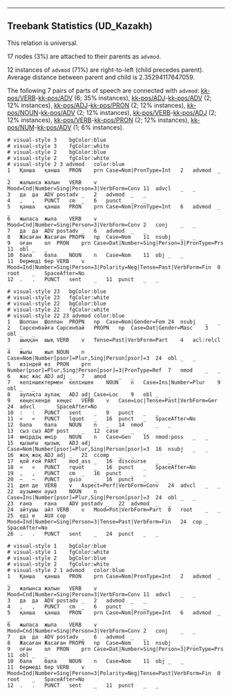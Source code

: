 

--------------------------------------------------------------------------------

## Treebank Statistics (UD_Kazakh)

This relation is universal.

17 nodes (3%) are attached to their parents as `advmod`.

12 instances of `advmod` (71%) are right-to-left (child precedes parent).
Average distance between parent and child is 2.35294117647059.

The following 7 pairs of parts of speech are connected with `advmod`: [kk-pos/VERB]()-[kk-pos/ADV]() (6; 35% instances), [kk-pos/ADJ]()-[kk-pos/ADV]() (2; 12% instances), [kk-pos/ADJ]()-[kk-pos/PRON]() (2; 12% instances), [kk-pos/NOUN]()-[kk-pos/ADV]() (2; 12% instances), [kk-pos/VERB]()-[kk-pos/ADJ]() (2; 12% instances), [kk-pos/VERB]()-[kk-pos/PRON]() (2; 12% instances), [kk-pos/NUM]()-[kk-pos/ADV]() (1; 6% instances).


~~~ conllu
# visual-style 3	bgColor:blue
# visual-style 3	fgColor:white
# visual-style 2	bgColor:blue
# visual-style 2	fgColor:white
# visual-style 2 3 advmod	color:blue
1	Қанша	қанша	PRON	prn	Case=Nom|PronType=Int	2	advmod	_	_
2	жалынса	жалын	VERB	v	Mood=Cnd|Number=Sing|Person=3|VerbForm=Conv	11	advcl	_	_
3	да	да	ADV	postadv	_	2	advmod	_	_
4	,	,	PUNCT	cm	_	6	punct	_	_
5	қанша	қанша	PRON	prn	Case=Nom|PronType=Int	6	advmod	_	_
6	жыласа	жыла	VERB	v	Mood=Cnd|Number=Sing|Person=3|VerbForm=Conv	2	conj	_	_
7	да	да	ADV	postadv	_	6	advmod	_	_
8	Жасаған	Жасаған	PROPN	np	Case=Nom	11	nsubj	_	_
9	оған	ол	PRON	prn	Case=Dat|Number=Sing|Person=3|PronType=Prs	11	obl	_	_
10	бала	бала	NOUN	n	Case=Nom	11	obj	_	_
11	бермеді	бер	VERB	v	Mood=Ind|Number=Sing|Person=3|Polarity=Neg|Tense=Past|VerbForm=Fin	0	root	_	SpaceAfter=No
12	.	.	PUNCT	sent	_	11	punct	_	_

~~~


~~~ conllu
# visual-style 23	bgColor:blue
# visual-style 23	fgColor:white
# visual-style 22	bgColor:blue
# visual-style 22	fgColor:white
# visual-style 22 23 advmod	color:blue
1	Шолпан	Шолпан	PROPN	np	Case=Nom|Gender=Fem	24	nsubj	_	_
2	Сәрсенбайға	Сәрсенбай	PROPN	np	Case=Dat|Gender=Masc	3	obl	_	_
3	шыққан	шық	VERB	v	Tense=Past|VerbForm=Part	4	acl:relcl	_	_
4	жылы	жыл	NOUN	n	Case=Nom|Number[psor]=Plur,Sing|Person[psor]=3	24	obl	_	_
5	өзіндей	өз	PRON	prn	Number[psor]=Plur,Sing|Person[psor]=3|PronType=Ref	7	nmod	_	_
6	жас	жас	ADJ	adj	_	7	amod	_	_
7	келіншектермен	келіншек	NOUN	n	Case=Ins|Number=Plur	9	obl	_	_
8	аулақта	аулақ	ADJ	adj	Case=Loc	9	obl	_	_
9	кеңескенде	кеңес	VERB	v	Case=Loc|Tense=Past|VerbForm=Ger	24	advcl	_	SpaceAfter=No
10	:	:	PUNCT	sent	_	9	punct	_	_
11	«	«	PUNCT	lquot	_	16	punct	_	SpaceAfter=No
12	бала	бала	NOUN	n	_	14	nmod	_	_
13	сыз	сыз	ADP	post	_	12	case	_	_
14	өмірдің	өмір	NOUN	n	Case=Gen	15	nmod:poss	_	_
15	қызығы	қызық	ADJ	adj	Case=Nom|Number[psor]=Plur,Sing|Person[psor]=3	16	nsubj	_	_
16	жоқ	жоқ	ADJ	adj	_	21	ccomp	_	_
17	қой	ғой	PART	mod_ass	_	16	discourse	_	_
18	»	»	PUNCT	rquot	_	16	punct	_	SpaceAfter=No
19	,	,	PUNCT	cm	_	16	punct	_	_
20	–	–	PUNCT	guio	_	16	punct	_	_
21	деп	де	VERB	v	Aspect=Perf|VerbForm=Conv	24	advcl	_	_
22	аузымен	ауыз	NOUN	n	Case=Ins|Number[psor]=Plur,Sing|Person[psor]=3	24	obl	_	_
23	ғана	ғана	ADV	postadv	_	22	advmod	_	_
24	айтушы	айт	VERB	v	Mood=Pot|VerbForm=Part	0	root	_	_
25	еді	е	AUX	cop	Mood=Ind|Number=Sing|Person=3|Tense=Past|VerbForm=Fin	24	cop	_	SpaceAfter=No
26	.	.	PUNCT	sent	_	24	punct	_	_

~~~


~~~ conllu
# visual-style 1	bgColor:blue
# visual-style 1	fgColor:white
# visual-style 2	bgColor:blue
# visual-style 2	fgColor:white
# visual-style 2 1 advmod	color:blue
1	Қанша	қанша	PRON	prn	Case=Nom|PronType=Int	2	advmod	_	_
2	жалынса	жалын	VERB	v	Mood=Cnd|Number=Sing|Person=3|VerbForm=Conv	11	advcl	_	_
3	да	да	ADV	postadv	_	2	advmod	_	_
4	,	,	PUNCT	cm	_	6	punct	_	_
5	қанша	қанша	PRON	prn	Case=Nom|PronType=Int	6	advmod	_	_
6	жыласа	жыла	VERB	v	Mood=Cnd|Number=Sing|Person=3|VerbForm=Conv	2	conj	_	_
7	да	да	ADV	postadv	_	6	advmod	_	_
8	Жасаған	Жасаған	PROPN	np	Case=Nom	11	nsubj	_	_
9	оған	ол	PRON	prn	Case=Dat|Number=Sing|Person=3|PronType=Prs	11	obl	_	_
10	бала	бала	NOUN	n	Case=Nom	11	obj	_	_
11	бермеді	бер	VERB	v	Mood=Ind|Number=Sing|Person=3|Polarity=Neg|Tense=Past|VerbForm=Fin	0	root	_	SpaceAfter=No
12	.	.	PUNCT	sent	_	11	punct	_	_

~~~


